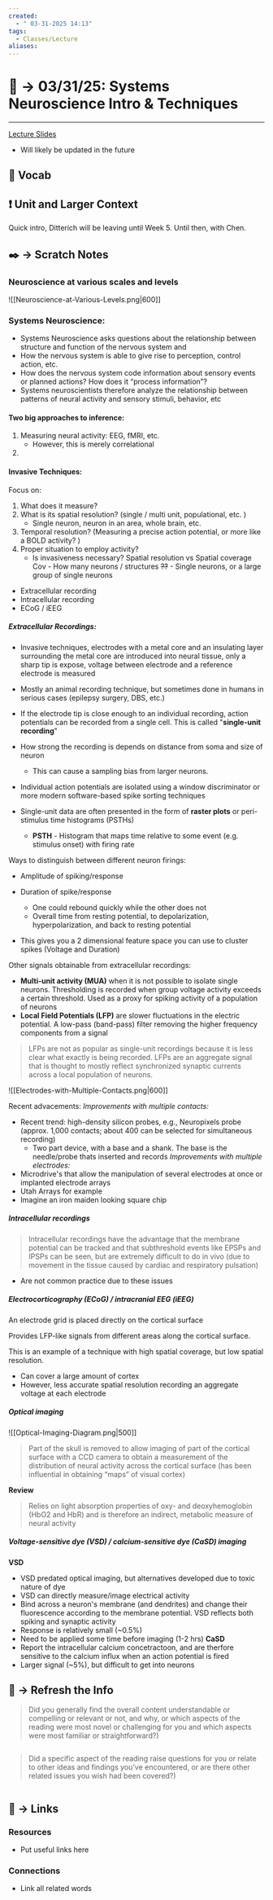 ```yaml
---
created:
  - " 03-31-2025 14:13"
tags:
  - Classes/Lecture
aliases:
---
```


# 📗 ->  03/31/25: Systems Neuroscience Intro & Techniques
---
[Lecture Slides](https://canvas.ucdavis.edu/courses/982204/files/folder/Week%201%20Intro%20%26%20Techniques?preview=27230893)
- Will likely be updated in the future

## 🎤 Vocab



## ❗ Unit and Larger Context
Quick intro, Ditterich will be leaving until Week 5. Until then, with Chen.




## ✒️ -> Scratch Notes
### Neuroscience at various scales and levels
![[Neuroscience-at-Various-Levels.png|600]]


### Systems Neuroscience:
- Systems Neuroscience asks questions about the relationship between structure and function of the nervous system and 
- How the nervous system is able to give rise to perception, control action, etc. 
- How does the nervous system code information about sensory events or planned actions? How does it “process information”? 
- Systems neuroscientists therefore analyze the relationship between patterns of neural activity and sensory stimuli, behavior, etc

#### Two big approaches to inference:
1) Measuring neural activity: EEG, fMRI, etc.
	- However, this is merely correlational
2) 

#### Invasive Techniques:
Focus on: 
1) What does it measure?
2) What is its spatial resolution? (single / multi unit, populational, etc. )
	- Single neuron, neuron in an area, whole brain, etc.
3) Temporal resolution? (Measuring a precise action potential, or more like a BOLD activity? )
4) Proper situation to employ activity?
	- Is invasiveness necessary?
Spatial resolution vs Spatial coverage
Cov - How many neurons / structures 
 ~~??~~ - Single neurons, or a large group of single neurons


- Extracellular recording
- Intracellular recording
- ECoG / iEEG

##### Extracellular Recordings:
- Invasive techniques, electrodes with a metal core and an insulating layer surrounding the metal core are introduced into neural tissue, only a sharp tip is expose, voltage between electrode and a reference electrode is measured
- Mostly an animal recording technique, but sometimes done in humans in serious cases (epilepsy surgery, DBS, etc.)

- If the electrode tip is close enough to an individual recording, action potentials can be recorded from a single cell. This is called "**single-unit recording**"
- How strong the recording is depends on distance from soma and size of neuron
	- This can cause a sampling bias from larger neurons. 
- Individual action potentials are isolated using a window discriminator or more modern software-based spike sorting techniques
- Single-unit data are often presented in the form of **raster plots** or peri-stimulus time histograms (PSTHs)
	- **PSTH** - Histogram that maps time relative to some event (e.g. stimulus onset) with firing rate 

Ways to distinguish between different neuron firings:
- Amplitude of spiking/response
- Duration of spike/response
	- One could rebound quickly while the other does not
	- Overall time from resting potential, to depolarization, hyperpolarization, and back to resting potential

- This gives you a 2 dimensional feature space you can use to cluster spikes (Voltage and Duration)

Other signals obtainable from extracellular recordings:
- **Multi-unit activity (MUA)** when it is not possible to isolate single neurons. Thresholding is recorded when group voltage activity exceeds a certain threshold. Used as a proxy for spiking activity of a population of neurons
- **Local Field Potentials (LFP)** are slower fluctuations in the electric potential. A low-pass (band-pass) filter removing the higher frequency components from a signal
> 	LFPs are not as popular as single-unit recordings because it is less clear what exactly is being recorded. LFPs are an aggregate signal that is thought to mostly reflect synchronized synaptic currents across a local population of neurons.

![[Electrodes-with-Multiple-Contacts.png|600]]

Recent advacements:
*Improvements with multiple contacts:*
- Recent trend: high-density silicon probes, e.g., Neuropixels probe (approx. 1,000 contacts; about 400 can be selected for simultaneous recording)
	- Two part device, with a base and a shank. The base is the needle/probe thats inserted and records
*Improvements with multiple electrodes:*
- Microdrive's that allow the manipulation of several electrodes at once or implanted electrode arrays
- Utah Arrays for example
- Imagine an iron maiden looking square chip


##### Intracellular recordings
> Intracellular recordings have the advantage that the membrane potential can be tracked and that subthreshold events like EPSPs and IPSPs can be seen, but are extremely difficult to do in vivo (due to movement in the tissue caused by cardiac and respiratory pulsation)
- Are not common practice due to these issues

##### Electrocorticography (ECoG) / intracranial EEG (iEEG)
An electrode grid is placed directly on the cortical surface

Provides LFP-like signals from different areas along the cortical surface. 

This is an example of a technique with high spatial coverage, but low spatial resolution.
- Can cover a large amount of cortex
- However, less accurate spatial resolution recording an aggregate voltage at each electrode

##### Optical imaging
![[Optical-Imaging-Diagram.png|500]]
> Part of the skull is removed to allow imaging of part of the cortical surface with a CCD camera to obtain a measurement of the distribution of neural activity across the cortical surface (has been influential in obtaining “maps” of visual cortex)

**Review**

> Relies on light absorption properties of oxy- and deoxyhemoglobin (HbO2 and HbR) and is therefore an indirect, metabolic measure of neural activity


##### Voltage-sensitive dye (VSD) / calcium-sensitive dye (CaSD) imaging
**VSD**
- VSD predated optical imaging, but alternatives developed due to toxic nature of dye
- VSD can directly measure/image electrical activity
- Bind across a neuron's membrane (and dendrites) and change their fluorescence according to the membrane potential. VSD reflects both spiking and synaptic activity
- Response is relatively small (~0.5%)
- Need to be applied some time before imaging (1-2 hrs)
**CaSD**
- Report the intracellular calcium concetractoon, and are therfore sensitive to the calcium influx when an action potential is fired
- Larger signal (~5%), but difficult to get into neurons





## 🧪 -> Refresh the Info
> Did you generally find the overall content understandable or compelling or relevant or not, and why, or which aspects of the reading were most novel or challenging for you and which aspects were most familiar or straightforward?)  
```

```

> Did a specific aspect of the reading raise questions for you or relate to other ideas and findings you’ve encountered, or are there other related issues you wish had been covered?)
```

```




## 🔗 -> Links
### Resources
- Put useful links here


### Connections
- Link all related words
